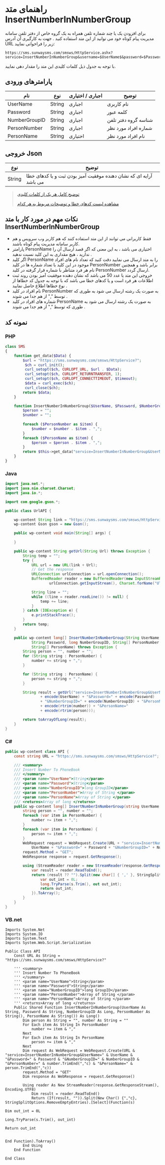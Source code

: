 # راهنمای متد InsertNumberInNumberGroup

برای افزودن یک یا چند شماره تلفن همراه به یک گروه خاص از دفتر تلفن سامانه مدیریت پیام کوتاه خود می توانید از این متد استفاده کنید . جهت به کارگیری آن آدرس URL زیر را فراخوانی نمایید:

```
https://sms.sunwaysms.com/smsws/HttpService.ashx?service=InsertNumberInNumberGroup&username=$UserName$&password=$Password$&NumberGroupID=$NumberGroupID$&PersonNumber=$PersonNumber$&PersonName=$PersonName$
```

با توجه به جدول ذیل کلمات کلیدی این متد را مقدار دهی نمایید.

## پارامترهای ورودی

| نام | نوع | اجباری / اختیاری | توضیح |
| --- | --- | --- | --- |
| UserName | String | اجباری | نام کاربری |
| Password | String | اجباری | کلمه عبور |
| NumberGroupID | String | اجباری | شناسه گروه دفتر تلفن |
| PersonNumber | String | اجباری | شماره افراد مورد نظر |
| PersonName | String | اختیاری | نام افراد مورد نظر |

## خروجی Json

| نوع | توضیح |
| --- | --- |
| String | آرایه ای که نشان دهنده موفقیت آمیز بودن ثبت و یا کدهای خطا می باشد |

> [ توضیح کامل هر یک از کلمات کلیدی](https://github.com/sunwaysms/url/blob/main/Parameters.md)
> 
> [مشاهده لیست کدهای خطا و توضیحات مربوط به هر کدام](https://github.com/sunwaysms/url/blob/main/Errors.md)

## نکات مهم در مورد کار با متد InsertNumberInNumberGroup

- فقط کاربرانی می توانند از این متد استفاده کنند که هم کاربر وب سرویس و هم کاربر سامانه مدیریت پیام کوتاه باشند.
- پارامتر PersonName اختیاری می باشد ، به این معنی که اگر قصد ارسال آن را ندارید ، هیچ مقداری به این کلید نسبت ندهید .
- اگر کلید PersonName را به متد ارسال می نمایید دقت کنید که تعداد نام های افراد موجود در این کلید با تعداد شماره ها در کلید PersonNumber برابر باشد و همچنین نام هر فرد متناظر با شماره قرار گرفته در کلید PersonNumber ارسال گردد.
- خروجی این متد یا عدد 50 می باشد که نشان دهنده موفقیت آمیز بودن روند ثبت اطلاعات هر فرد است و یا کدهای خطا می باشد که با توجه به جدول کد خطاها از نوع خطاها اطلاع حاصل نمایید .
- نام افراد در کلید PersonNumber به صورت یک رشته ارسال می شود به طوری که توسط "," از هم جدا می شوند .
- شماره های افراد در کلید PersonName به صورت یک رشته ارسال می شود به طوری که توسط "," از هم جدا می شوند .

## نمونه کد

### PHP

```PHP
class SMS
{
    function get_data($Data) {
        $url = "https://sms.sunwaysms.com/smsws/HttpService?";
         $ch = curl_init();
         curl_setopt($ch, CURLOPT_URL, $url . $Data);
         curl_setopt($ch, CURLOPT_RETURNTRANSFER, 1);
         curl_setopt($ch, CURLOPT_CONNECTTIMEOUT, $timeout);
         $data = curl_exec($ch);
         curl_close($ch);
        return $data;
    }

    function InsertNumberInNumberGroup($UserName, $Password, $NumberGroupID, $PersonNumber, $PersonName) {
        $person = "";
        $number = "";
        
        foreach ($PersonNumber as $item) {
            $number = $number . $item . ",";
        }
        foreach ($PersonName as $item) {
            $person = $person . $item . ",";
        }
        return $this->get_data("service=InsertNumberInNumberGroup&UserName=" . urlencode($UserName) . "&Password=" . urlencode($Password) . "&NumberGroupID=" . urlencode($NumberGroupID) . "&PersonNumber=" . urlencode(rtrim($number,",")) . "&PersonName=" . urlencode(rtrim($person,",")));
    }
}
```

### Java

```Java
import java.net.*;
import java.nio.charset.Charset;
import java.io.*;

import com.google.gson.*;

public class UrlAPI {

    wp-content String link = "https://sms.sunwaysms.com/smsws/HttpService?";
    wp-content Gson gson = new Gson();

    public wp-content void main(String[] args) {
        
    }

    public wp-content String getUrl(String Url) throws Exception {
        String temp = "";
        try {
            URL url = new URL(link + Url);
            // Get the response
            URLConnection urlConnection = url.openConnection();
            BufferedReader reader = new BufferedReader(new InputStreamReader(
                    urlConnection.getInputStream(), Charset.forName("UTF-8")));

            String line = "";
            while ((line = reader.readLine()) != null) {
                temp += line;
            }
        } catch (IOException e) {
            e.printStackTrace();
        }
        return temp;
    }

    public wp-content long[] InsertNumberInNumberGroup(String UserName,
            String Password, long NumberGroupID, String[] PersonNumber,
            String[] PersonName) throws Exception {
        String person = "", number = "";
        for (String string : PersonNumber) {
            number += string + ",";
        }

        for (String string : PersonName) {
            person += string + ",";
        }

        String result = getUrl("service=InsertNumberInNumberGroup&UserName="
                + encode(UserName) + "&Password=" + encode(Password)
                + "&NumberGroupID=" + encode(NumberGroupID) + "&PersonNumber="
                + encode(rtrim(number)) + "&PersonName="
                + encode(rtrim(person)));

        return toArrayOfLong(result);
    }
}
```

### C#

```C#
public wp-content class API {
    const string URL = "https://sms.sunwaysms.com/smsws/HttpService?";

    /// <summary>
    /// Insert Number To PhoneBook
    /// </summary>
    /// <param name="UserName">String</param>
    /// <param name="Password">String</param>
    /// <param name="NumberGroupID">long GroupID</param>
    /// <param name="PersonNumber">Array of String </param>
    /// <param name="PersonName">Array of String </param>
    /// <returns>Array of long </returns>
    public wp-content long[] InsertNumberInNumberGroup(string UserName, string Password, long NumberGroupID, string[] PersonNumber, string[] PersonName) {
        string person = "", number = "";
        foreach (var item in PersonNumber) {
            number += item + ",";
        }
        foreach (var item in PersonName) {
            person += item + ",";
        }
        WebRequest request = WebRequest.Create(URL + "service=InsertNumberInNumberGroup&UserName=" +
            UserName + "&Password=" + Password + "&NumberGroupID=" + NumberGroupID + "&PersonNumber=" + number.TrimEnd(',') + "&PersonName=" + person.TrimEnd(','));
        request.Method = "GET";
        WebResponse response = request.GetResponse();

        using (StreamReader reader = new StreamReader(response.GetResponseStream(), Encoding.UTF8)) {
            var result = reader.ReadToEnd();
            return (result ?? "").Split(new char[] { ',' }, StringSplitOptions.RemoveEmptyEntries).Select(s => {
                var out_int = 0L;
                long.TryParse(s.Trim(), out out_int);
                return out_int;
            }).ToArray();
        }
    }
}
```

### VB.net

```VB
Imports System.Net
Imports System.IO
Imports System.Text
Imports System.Web.Script.Serialization

Public Class API
    Const URL As String = "https://sms.sunwaysms.com/smsws/HttpService?"

    ''' <summary>
    ''' Insert Number To PhoneBook
    ''' </summary>
    ''' <param name="UserName">String</param>
    ''' <param name="Password">String</param>
    ''' <param name="NumberGroupID">long GroupID</param>
    ''' <param name="PersonNumber">Array of String </param>
    ''' <param name="PersonName">Array of String </param>
    ''' <returns>Array of long </returns>
    Public Shared Function InsertNumberInNumberGroup(UserName As String, Password As String, NumberGroupID As Long, PersonNumber As String(), PersonName As String()) As Long()
        Dim person As String = "", number As String = ""
        For Each item As String In PersonNumber
            number += item & ","
        Next
        For Each item As String In PersonName
            person += item & ","
        Next
        Dim request As WebRequest = WebRequest.Create(URL & "service=InsertNumberInNumberGroup&UserName=" & UserName & "&Password=" & Password & "&NumberGroupID=" & NumberGroupID & "&PersonNumber=" & number.TrimEnd(","c) & "&PersonName=" & person.TrimEnd(","c))
        request.Method = "GET"
        Dim response As WebResponse = request.GetResponse()

        Using reader As New StreamReader(response.GetResponseStream(), Encoding.UTF8)
            Dim result = reader.ReadToEnd()
            Return (If(result, "")).Split(New Char() {","c}, StringSplitOptions.RemoveEmptyEntries).[Select](Function(s)
                                                                                                                 Dim out_int = 0L
                                                                                                                 Long.TryParse(s.Trim(), out_int)
                                                                                                                 Return out_int

                                                                                                             End Function).ToArray()
        End Using
    End Function

End Class
```
